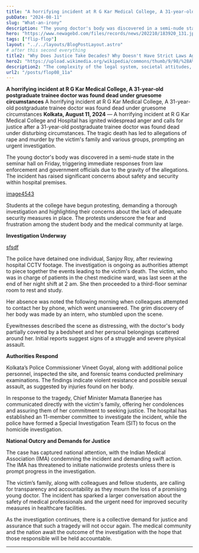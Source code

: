 ```yaml
---
title: "A horrifying incident at R G Kar Medical College, A 31-year-old postgraduate trainee doctor was found dead under gruesome circumstances"
pubDate: "2024-08-11"
slug: "What-an-irony"
description: "The young doctor's body was discovered in a semi-nude state in the seminar hall on Friday, triggering immediate responses from law enforcement and government officials due to the gravity of the allegations."
hero: "https://www.newagebd.com/files/records/news/202210/183920_131.jpg"
tags: ["flip-flop"]
layout: "../../layouts/BlogPostLayout.astro"
# after this second everything
title2: "Why Does Justice Take Decades? Why Doesn't Have Strict Laws Against Rape Culprits"
hero2: "https://upload.wikimedia.org/wikipedia/commons/thumb/9/98/%28A%29_Rape_rates_per_100000_population_2010-2012%2C_world.jpg/1200px-%28A%29_Rape_rates_per_100000_population_2010-2012%2C_world.jpg"
description2: "The complexity of the legal system, societal attitudes, and administrative inefficiencies contribute to the prolonged legal processes and perceived leniency towards perpetrators."
url2: "/posts/flop08_11a"
---
```

**A horrifying incident at R G Kar Medical College, A 31-year-old postgraduate trainee doctor was found dead under gruesome circumstances**
A horrifying incident at R G Kar Medical College, A 31-year-old postgraduate trainee doctor was found dead under gruesome circumstances
**Kolkata, August 11, 2024** — A horrifying incident at R G Kar Medical College and Hospital has ignited widespread anger and calls for justice after a 31-year-old postgraduate trainee doctor was found dead under disturbing circumstances. The tragic death has led to allegations of rape and murder by the victim's family and various groups, prompting an urgent investigation.

The young doctor's body was discovered in a semi-nude state in the seminar hall on Friday, triggering immediate responses from law enforcement and government officials due to the gravity of the allegations. The incident has raised significant concerns about safety and security within hospital premises.

[image4543](https://assets.telegraphindia.com/telegraph/2024/Aug/1723267919_2.gif)

Students at the college have begun protesting, demanding a thorough investigation and highlighting their concerns about the lack of adequate security measures in place. The protests underscore the fear and frustration among the student body and the medical community at large.

**Investigation Underway**

[sfsdf](https://pbs.twimg.com/media/GUjOSonXcAAAoxe.jpg)

The police have detained one individual, Sanjoy Roy, after reviewing hospital CCTV footage. The investigation is ongoing as authorities attempt to piece together the events leading to the victim's death. The victim, who was in charge of patients in the chest medicine ward, was last seen at the end of her night shift at 2 am. She then proceeded to a third-floor seminar room to rest and study.

Her absence was noted the following morning when colleagues attempted to contact her by phone, which went unanswered. The grim discovery of her body was made by an intern, who stumbled upon the scene.

Eyewitnesses described the scene as distressing, with the doctor's body partially covered by a bedsheet and her personal belongings scattered around her. Initial reports suggest signs of a struggle and severe physical assault.

**Authorities Respond**

Kolkata’s Police Commissioner Vineet Goyal, along with additional police personnel, inspected the site, and forensic teams conducted preliminary examinations. The findings indicate violent resistance and possible sexual assault, as suggested by injuries found on her body.

In response to the tragedy, Chief Minister Mamata Banerjee has communicated directly with the victim's family, offering her condolences and assuring them of her commitment to seeking justice. The hospital has established an 11-member committee to investigate the incident, while the police have formed a Special Investigation Team (SIT) to focus on the homicide investigation.

**National Outcry and Demands for Justice**

The case has captured national attention, with the Indian Medical Association (IMA) condemning the incident and demanding swift action. The IMA has threatened to initiate nationwide protests unless there is prompt progress in the investigation.

The victim’s family, along with colleagues and fellow students, are calling for transparency and accountability as they mourn the loss of a promising young doctor. The incident has sparked a larger conversation about the safety of medical professionals and the urgent need for improved security measures in healthcare facilities.

As the investigation continues, there is a collective demand for justice and assurance that such a tragedy will not occur again. The medical community and the nation await the outcome of the investigation with the hope that those responsible will be held accountable.

---